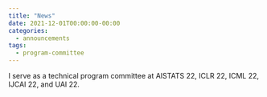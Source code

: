 ```yaml
---
title: "News"
date: 2021-12-01T00:00:00-00:00
categories:
  - announcements
tags:
  - program-committee
---
```


I serve as a technical program committee at AISTATS 22, ICLR 22, ICML 22, IJCAI 22, and UAI 22.
